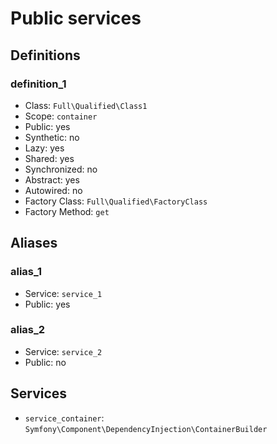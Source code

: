Public services
===============

Definitions
-----------

### definition_1

- Class: `Full\Qualified\Class1`
- Scope: `container`
- Public: yes
- Synthetic: no
- Lazy: yes
- Shared: yes
- Synchronized: no
- Abstract: yes
- Autowired: no
- Factory Class: `Full\Qualified\FactoryClass`
- Factory Method: `get`


Aliases
-------

### alias_1

- Service: `service_1`
- Public: yes

### alias_2

- Service: `service_2`
- Public: no


Services
--------

- `service_container`: `Symfony\Component\DependencyInjection\ContainerBuilder`
